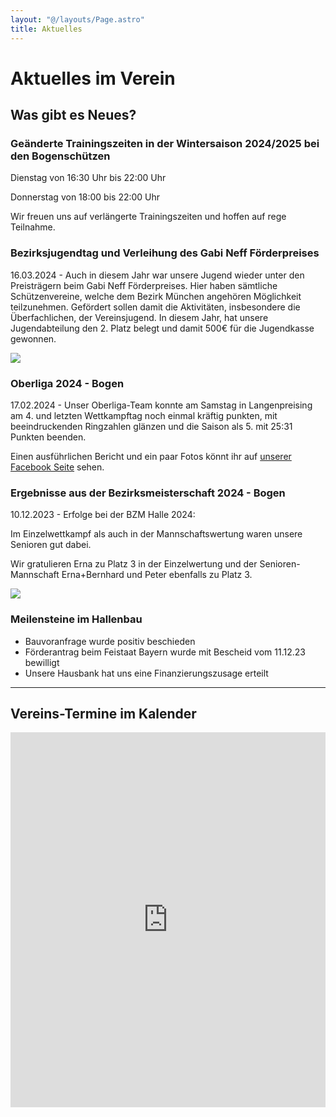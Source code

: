 ```yaml
---
layout: "@/layouts/Page.astro"
title: Aktuelles
---
```

# Aktuelles im Verein

## Was gibt es Neues?

### Geänderte Trainingszeiten in der Wintersaison 2024/2025 bei den Bogenschützen

Dienstag von 16:30 Uhr bis 22:00 Uhr

Donnerstag von 18:00 bis 22:00 Uhr 

Wir freuen uns auf verlängerte Trainingszeiten und hoffen auf rege Teilnahme.

### Bezirksjugendtag und Verleihung des Gabi Neff Förderpreises

16.03.2024 - Auch in diesem Jahr war unsere Jugend wieder unter den Preisträgern beim Gabi Neff Förderpreises. Hier haben sämtliche Schützenvereine, welche dem Bezirk München angehören Möglichkeit teilzunehmen. Gefördert sollen damit die Aktivitäten, insbesondere die Überfachlichen, der Vereinsjugend. In diesem Jahr, hat unsere Jugendabteilung den 2. Platz belegt und damit 500€ für die Jugendkasse gewonnen.

![](/images/uploads/img_9505.jpeg)

### Oberliga 2024 - Bogen

17.02.2024 - Unser Oberliga-Team konnte am Samstag in Langenpreising am 4. und letzten Wettkampftag noch einmal kräftig punkten, mit beeindruckenden Ringzahlen glänzen und die Saison als 5. mit 25:31 Punkten beenden.

Einen ausführlichen Bericht und ein paar Fotos könnt ihr auf [unserer Facebook Seite](https://www.facebook.com/people/SG-Grabenfleck-Bogen/61550909529877/) sehen.

### Ergebnisse aus der Bezirksmeisterschaft 2024 - Bogen

10.12.2023 - Erfolge bei der BZM Halle 2024:

Im Einzelwettkampf als auch in der Mannschaftswertung waren unsere Senioren gut dabei.

Wir gratulieren Erna zu Platz 3 in der Einzelwertung und der Senioren-Mannschaft Erna+Bernhard und Peter ebenfalls zu Platz 3.

![](/images/uploads/img-20231212-wa0041.jpg)

### Meilensteine im Hallenbau

* Bauvoranfrage wurde positiv beschieden
* Förderantrag beim Feistaat Bayern wurde mit Bescheid vom 11.12.23 bewilligt
* Unsere Hausbank hat uns eine Finanzierungszusage erteilt

- - -

## Vereins-Termine im Kalender

<iframe src="https://calendar.google.com/calendar/embed?height=600&wkst=2&bgcolor=%23ffffff&ctz=Europe%2FBerlin&showTz=0&showCalendars=0&showTabs=1&showPrint=0&showTitle=0&mode=MONTH&src=Y19iMDEzYmE2YzM2YzU1MmYyNzIwMTU4MzJmZjU5NWZiYzBjZWUzNzg3NTRkMTQwOTQwYTVkYmYxNGZiZThiNDVjQGdyb3VwLmNhbGVuZGFyLmdvb2dsZS5jb20&color=%230B8043" style="border-width:0" width="100%" max-width="800" height="600" frameborder="0" scrolling="no"></iframe>
